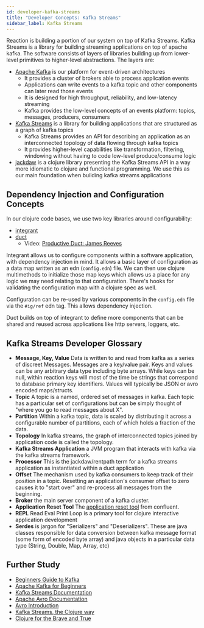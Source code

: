 ```yaml
---
id: developer-kafka-streams
title: "Developer Concepts: Kafka Streams"
sidebar_label: Kafka Streams
---
```


Reaction is building a portion of our system on top of Kafka Streams. Kafka Streams is a library for building streaming applications on top of apache kafka. The software consists of layers of libraries building up from lower-level primitives to higher-level abstractions. The layers are:

- [Apache Kafka](https://kafka.apache.org/documentation/) is our platform for event-driven architectures
  - It provides a cluster of brokers able to process application events
  - Applications can write events to a kafka topic and other components can later read those events
  - It is designed for high throughput, reliability, and low-latency streaming
  - Kafka provides the low-level concepts of an events platform: topics, messages, producers, consumers
- [Kafka Streams](https://kafka.apache.org/24/documentation/streams/developer-guide/) is a library for building applications that are structured as a graph of kafka topics
  - Kafka Streams provides an API for describing an application as an interconnected topology of data flowing through kafka topics
  - It provides higher-level capabilities like transformation, filtering, windowing without having to code low-level produce/consume logic
- [jackdaw](https://github.com/FundingCircle/jackdaw) is a clojure library presenting the Kafka Streams API in a way more idiomatic to clojure and functional programming. We use this as our main foundation when building kafka streams applications

## Dependency Injection and Configuration Concepts

In our clojure code bases, we use two key libraries around configurability:

- [integrant](https://github.com/weavejester/integrant)
- [duct](https://github.com/duct-framework/duct)
  - Video: [Productive Duct: James Reeves](https://www.youtube.com/watch?v=IVnBW2mT7Po)

Integrant allows us to configure components within a software application, with dependency injection in mind. It allows a basic layer of configuration as a data map written as an edn (`config.edn`) file. We can then use clojure multimethods to initialize those map keys which allows us a place for any logic we may need relating to that configuration. There's hooks for validating the configuration map with a clojure spec as well.

Configuration can be re-used by various components in the `config.edn` file via the `#ig/ref` edn tag. This allows dependency injection.

Duct builds on top of integrant to define more components that can be shared and reused across applications like http servers, loggers, etc.

## Kafka Streams Developer Glossary

- **Message, Key, Value** Data is written to and read from kafka as a series of discreet Messages. Messages are a key/value pair. Keys and values can be any arbitrary data type including byte arrays. While keys can be null, within reaction keys will most of the time be strings that correspond to database primary key identifiers. Values will typically be JSON or avro encoded maps/structs.
- **Topic** A topic is a named, ordered set of messages in kafka. Each topic has a particular set of configurations but can be simply thought of "where you go to read messages about X".
- **Partition** Within a kafka topic, data is scaled by distributing it across a configurable number of partitions, each of which holds a fraction of the data.
- **Topology** In kafka streams, the graph of interconnected topics joined by application code is called the topology.
- **Kafka Streams Application** a JVM program that interacts with kafka via the kafka streams framework.
- **Processor** This is the jackdaw/rentpath term for a kafka streams application as instantiated within a duct application
- **Offset** The mechanism used by kafka consumers to keep track of their position in a topic. Resetting an application's consumer offset to zero causes it to "start over" and re-process all messages from the beginning.
- **Broker** the main server component of a kafka cluster.
- **Application Reset Tool** The [application reset tool](https://docs.confluent.io/current/streams/developer-guide/app-reset-tool.html) from confluent.
- **REPL** Read Eval Print Loop is a primary tool for clojure interactive application development
- **Serdes** is jargon for "Serializers" and "Deserializers". These are java classes responsible for data conversion between kafka message format (some form of encoded byte array) and java objects in a particular data type (String, Double, Map, Array, etc)

## Further Study

- [Beginners Guide to Kafka](https://iteritory.com/beginners-guide-apache-kafka-basic-architecture-components-concepts/)
- [Apache Kafka for Beginners](https://www.youtube.com/playlist?list=PLt1SIbA8guusxiHz9bveV-UHs_biWFegU)
- [Kafka Streams Documentation](https://docs.confluent.io/current/streams/index.html)
- [Apache Avro Documentation](https://avro.apache.org/docs/current/)
- [Avro Introduction](https://www.youtube.com/watch?v=SZX9DM_gyOE)
- [Kafka Streams, the Clojure way](https://clojure-conundrums.co.uk/posts/kafka-streams-the-clojure-way/)
- [Clojure for the Brave and True](https://www.braveclojure.com/clojure-for-the-brave-and-true/)

